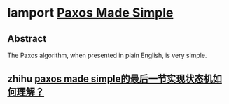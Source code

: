 # lamport [Paxos Made Simple](https://lamport.azurewebsites.net/pubs/paxos-simple.pdf)

## Abstract

The Paxos algorithm, when presented in plain English, is very simple.







## zhihu [paxos made simple的最后一节实现状态机如何理解？](https://www.zhihu.com/question/50040289)

